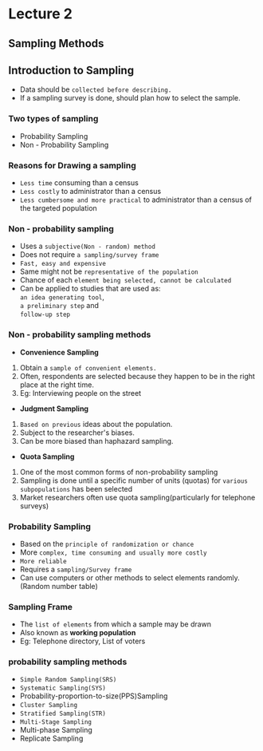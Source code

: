 # Lecture 2

## Sampling Methods

## Introduction to Sampling

- Data should be `collected before describing.`
- If a sampling survey is done, should plan how to select the sample.

### Two types of sampling

- Probability Sampling
- Non - Probability Sampling

### Reasons for Drawing a sampling

- `Less time` consuming than a census
- `Less costly` to administrator than a census
- `Less cumbersome and more practical` to administrator than a census of the targeted population

### **Non - probability sampling**

- Uses a `subjective(Non - random) method`
- Does not require `a sampling/survey frame`
- `Fast, easy and expensive`
- Same might not be `representative of the population`
- Chance of each `element being selected, cannot be calculated`
- Can be applied to studies that are used as: <br>`an idea generating tool`, <br>
  `a preliminary step` and<br>
  `follow-up step`

### Non - probability sampling methods

- **Convenience Sampling**

1.  Obtain a `sample of convenient elements.`
2.  Often, respondents are selected because they happen to be in the right place at the right time.
3.  Eg: Interviewing people on the street

- **Judgment Sampling**

1. `Based on previous` ideas about the population.
2. Subject to the researcher's biases.
3. Can be more biased than haphazard sampling.

- **Quota Sampling**

1. One of the most common forms of non-probability sampling
2. Sampling is done until a specific number of units (quotas) for `various subpopulations` has been selected
3. Market researchers often use quota sampling(particularly for telephone surveys)

### **Probability Sampling**

- Based on the `principle of randomization or chance`
- More `complex, time consuming and usually more costly`
- `More reliable`
- Requires a `sampling/Survey frame`
- Can use computers or other methods to select elements randomly. (Random number table)

### Sampling Frame

- The `list of elements` from which a sample may be drawn
- Also known as **working population**
- Eg: Telephone directory, List of voters

### probability sampling methods

- `Simple Random Sampling(SRS)`
- `Systematic Sampling(SYS)`
- Probability-proportion-to-size(PPS)Sampling
- `Cluster Sampling`
- `Stratified Sampling(STR)`
- `Multi-Stage Sampling`
- Multi-phase Sampling
- Replicate Sampling
